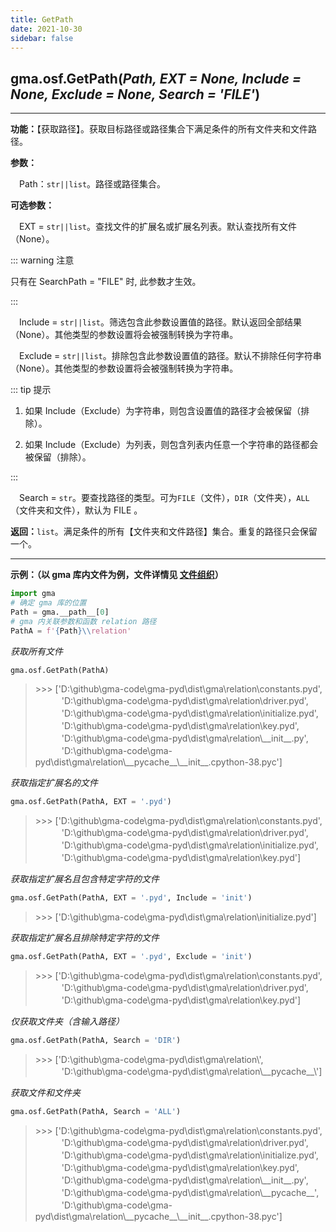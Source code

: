 ```yaml
---
title: GetPath
date: 2021-10-30
sidebar: false
---
```


## gma.osf.**GetPath**(*Path,  EXT = None,  Include = None, Exclude = None, Search = 'FILE'*)

---

**功能：**【获取路径】。获取目标路径或路径集合下满足条件的所有文件夹和文件路径。

**参数：** 

&emsp;Path：`str||list`。路径或路径集合。

**可选参数：** 

&emsp;EXT = `str||list`。查找文件的扩展名或扩展名列表。默认查找所有文件（None）。

::: warning 注意

只有在 SearchPath = "FILE" 时, 此参数才生效。

:::

&emsp;Include = `str||list`。筛选包含此参数设置值的路径。默认返回全部结果（None）。其他类型的参数设置将会被强制转换为字符串。

&emsp;Exclude = `str||list`。排除包含此参数设置值的路径。默认不排除任何字符串（None）。其他类型的参数设置将会被强制转换为字符串。

::: tip 提示

1. 如果 Include（Exclude）为字符串，则包含设置值的路径才会被保留（排除）。

2. 如果 Include（Exclude）为列表，则包含列表内任意一个字符串的路径都会被保留（排除）。

:::

&emsp;Search = `str`。要查找路径的类型。可为`FILE`（文件），`DIR`（文件夹），`ALL`（文件夹和文件），默认为 FILE 。

**返回：**`list`。满足条件的所有【文件夹和文件路径】集合。重复的路径只会保留一个。

---

**示例：（以 gma 库内文件为例，文件详情见 [文件组织](/Explore/Structure.html#文件组织)）**
```python
import gma
# 确定 gma 库的位置
Path = gma.__path__[0]
# gma 内关联参数和函数 relation 路径
PathA = f'{Path}\\relation'
```

*获取所有文件*
```python
gma.osf.GetPath(PathA)
```
> \>>> ['D:\\github\\gma-code\\gma-pyd\\dist\\gma\\relation\\constants.pyd',<br>
 　　　'D:\\github\\gma-code\\gma-pyd\\dist\\gma\\relation\\driver.pyd',<br>
 　　　'D:\\github\\gma-code\\gma-pyd\\dist\\gma\\relation\\initialize.pyd',<br>
 　　　'D:\\github\\gma-code\\gma-pyd\\dist\\gma\\relation\\key.pyd',<br>
 　　　'D:\\github\\gma-code\\gma-pyd\\dist\\gma\\relation\\\_\_init\_\_.py',<br>
 　　　'D:\\github\\gma-code\\gma-pyd\\dist\\gma\\relation\\\_\_pycache\_\_\\_\_init__.cpython-38.pyc']

*获取指定扩展名的文件*
```python
gma.osf.GetPath(PathA, EXT = '.pyd')
```
> \>>> ['D:\\github\\gma-code\\gma-pyd\\dist\\gma\\relation\\constants.pyd',<br>
 　　　'D:\\github\\gma-code\\gma-pyd\\dist\\gma\\relation\\driver.pyd',<br>
 　　　'D:\\github\\gma-code\\gma-pyd\\dist\\gma\\relation\\initialize.pyd',<br>
 　　　'D:\\github\\gma-code\\gma-pyd\\dist\\gma\\relation\\key.pyd']

*获取指定扩展名且包含特定字符的文件*
```python
gma.osf.GetPath(PathA, EXT = '.pyd', Include = 'init')
```
> \>>> ['D:\\github\\gma-code\\gma-pyd\\dist\\gma\\relation\\initialize.pyd']

*获取指定扩展名且排除特定字符的文件*
```python
gma.osf.GetPath(PathA, EXT = '.pyd', Exclude = 'init')
```
> \>>> ['D:\\github\\gma-code\\gma-pyd\\dist\\gma\\relation\\constants.pyd',<br>
　　　'D:\\github\\gma-code\\gma-pyd\\dist\\gma\\relation\\driver.pyd',<br>
　　　'D:\\github\\gma-code\\gma-pyd\\dist\\gma\\relation\\key.pyd']

*仅获取文件夹（含输入路径）*
```python
gma.osf.GetPath(PathA, Search = 'DIR')
```
> \>>> ['D:\\github\\gma-code\\gma-pyd\\dist\\gma\\relation\\',<br>
　　　'D:\\github\\gma-code\\gma-pyd\\dist\\gma\\relation\\\_\_pycache\_\_\\']

*获取文件和文件夹*
```python
gma.osf.GetPath(PathA, Search = 'ALL')
```
> \>>> ['D:\\github\\gma-code\\gma-pyd\\dist\\gma\\relation\\constants.pyd',<br>
　　　'D:\\github\\gma-code\\gma-pyd\\dist\\gma\\relation\\driver.pyd',<br>
　　　'D:\\github\\gma-code\\gma-pyd\\dist\\gma\\relation\\initialize.pyd',<br>
　　　'D:\\github\\gma-code\\gma-pyd\\dist\\gma\\relation\\key.pyd',<br>
　　　'D:\\github\\gma-code\\gma-pyd\\dist\\gma\\relation\\\_\_init\_\_.py',<br>
　　　'D:\\github\\gma-code\\gma-pyd\\dist\\gma\\relation\\\_\_pycache\_\_',<br>
　　　'D:\\github\\gma-code\\gma-pyd\\dist\\gma\\relation\\\_\_pycache\_\_\\\_\_init\_\_.cpython-38.pyc']


